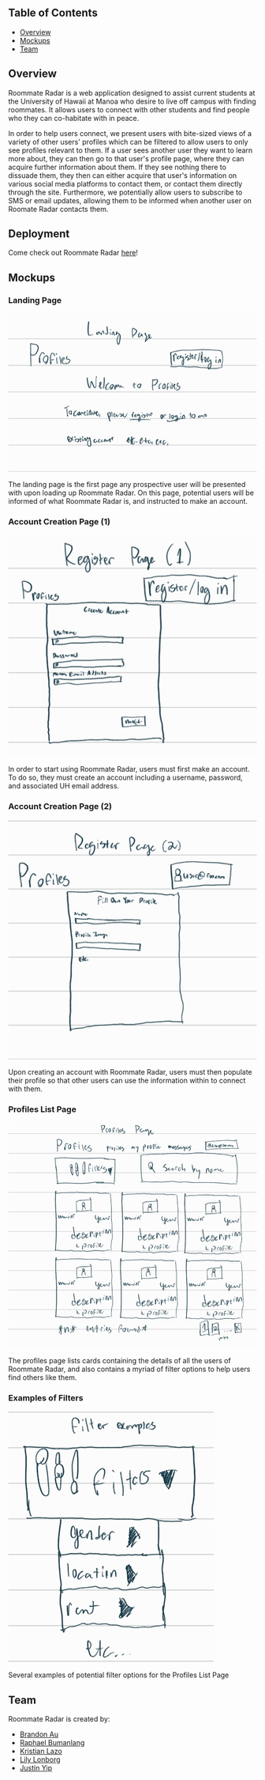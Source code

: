 ## Table of Contents
* [Overview](#overview)
* [Mockups](#mockups)
* [Team](#team)

## Overview
Roommate Radar is a web application designed to assist current students at the University of Hawaii at Manoa who desire to live off campus with finding roommates. It allows users to connect with other students and find people who they can co-habitate with in peace.

In order to help users connect, we present users with bite-sized views of a variety of other users' profiles which can be filtered to allow users to only see profiles relevant to them. If a user sees another user they want to learn more about, they can then go to that user's profile page, where they can acquire further information about them. If they see nothing there to dissuade them, they then can either acquire that user's information on various social media platforms to contact them, or contact them directly through the site. Furthermore, we potentially allow users to subscribe to SMS or email updates, allowing them to be informed when another user on Roomate Radar contacts them.

## Deployment
Come check out Roommate Radar [here](143.198.108.125)!

## Mockups
### Landing Page
![](/images/landing.png)

The landing page is the first page any prospective user will be presented with upon loading up Roommate Radar. On this page, potential users will be informed of what Roommate Radar is, and instructed to make an account.
### Account Creation Page (1)
![](/images/create_account_1.png)

In order to start using Roommate Radar, users must first make an account. To do so, they must create an account including a username, password, and associated UH email address.
### Account Creation Page (2)
![](/images/create_account_2.png)

Upon creating an account with Roommate Radar, users must then populate their profile so that other users can use the information within to connect with them.
### Profiles List Page
![](/images/profiles_mockup.png)

The profiles page lists cards containing the details of all the users of Roommate Radar, and also contains a myriad of filter options to help users find others like them.
### Examples of Filters
![](/images/filters_ex.png)

Several examples of potential filter options for the Profiles List Page



## Team
Roommate Radar is created by:
* [Brandon Au](https://brandonow.github.io/)
* [Raphael Bumanlang](https://raphaelbumanlag.github.io/) 
* [Kristian Lazo](https://lazokris.github.io/)
* [Lily Lonborg](https://github.com/Somewha7)
* [Justin Yip](https://jyip808.github.io/)
